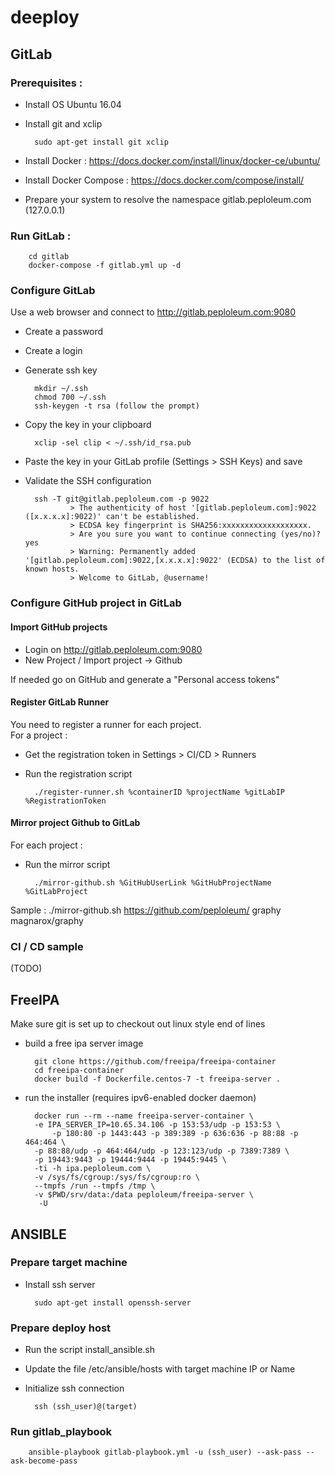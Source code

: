 # deeploy

## GitLab

### Prerequisites :
* Install OS Ubuntu 16.04 
* Install git and xclip

        sudo apt-get install git xclip
* Install Docker : https://docs.docker.com/install/linux/docker-ce/ubuntu/ 
* Install Docker Compose : https://docs.docker.com/compose/install/
* Prepare your system to resolve the namespace gitlab.peploleum.com (127.0.0.1)

### Run GitLab :

        cd gitlab
        docker-compose -f gitlab.yml up -d

### Configure GitLab
Use a web browser and connect to http://gitlab.peploleum.com:9080
* Create a password
* Create a login
* Generate ssh key

        mkdir ~/.ssh
        chmod 700 ~/.ssh
        ssh-keygen -t rsa (follow the prompt)
* Copy the key in your clipboard

        xclip -sel clip < ~/.ssh/id_rsa.pub
* Paste the key in your GitLab profile (Settings > SSH Keys) and save
* Validate the SSH configuration

        ssh -T git@gitlab.peploleum.com -p 9022
                > The authenticity of host '[gitlab.peploleum.com]:9022 ([x.x.x.x]:9022)' can't be established.
                > ECDSA key fingerprint is SHA256:xxxxxxxxxxxxxxxxxxx.
                > Are you sure you want to continue connecting (yes/no)? yes
                > Warning: Permanently added '[gitlab.peploleum.com]:9022,[x.x.x.x]:9022' (ECDSA) to the list of known hosts.
                > Welcome to GitLab, @username!

### Configure GitHub project in GitLab

#### Import GitHub projects
* Login on http://gitlab.peploleum.com:9080
* New Project / Import project -> Github

If needed go on GitHub and generate a "Personal access tokens"

#### Register GitLab Runner
You need to register a runner for each project.  
For a project :  
* Get the registration token in Settings > CI/CD > Runners  
* Run the registration script

        ./register-runner.sh %containerID %projectName %gitLabIP %RegistrationToken

#### Mirror project Github to GitLab
For each project :

* Run the mirror script

        ./mirror-github.sh %GitHubUserLink %GitHubProjectName %GitLabProject

Sample : ./mirror-github.sh https://github.com/peploleum/ graphy magnarox/graphy


### CI / CD sample
(TODO)


## FreeIPA

Make sure git is set up to checkout out linux style end of lines

* build a free ipa server image

        git clone https://github.com/freeipa/freeipa-container
        cd freeipa-container
        docker build -f Dockerfile.centos-7 -t freeipa-server .
        
* run the installer (requires ipv6-enabled docker daemon)
        
        docker run --rm --name freeipa-server-container \
        -e IPA_SERVER_IP=10.65.34.106 -p 153:53/udp -p 153:53 \
            -p 180:80 -p 1443:443 -p 389:389 -p 636:636 -p 88:88 -p 464:464 \
        -p 88:88/udp -p 464:464/udp -p 123:123/udp -p 7389:7389 \
        -p 19443:9443 -p 19444:9444 -p 19445:9445 \
        -ti -h ipa.peploleum.com \
        -v /sys/fs/cgroup:/sys/fs/cgroup:ro \
        --tmpfs /run --tmpfs /tmp \
        -v $PWD/srv/data:/data peploleum/freeipa-server \
         -U

## ANSIBLE

### Prepare target machine

* Install ssh server

        sudo apt-get install openssh-server

### Prepare deploy host

* Run the script install_ansible.sh
* Update the file /etc/ansible/hosts with target machine IP or Name
* Initialize ssh connection

        ssh (ssh_user)@(target)

### Run gitlab_playbook

        ansible-playbook gitlab-playbook.yml -u (ssh_user) --ask-pass --ask-become-pass

